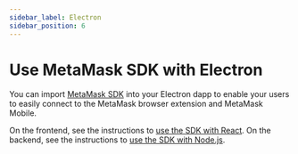 ```yaml
---
sidebar_label: Electron
sidebar_position: 6
---
```


# Use MetaMask SDK with Electron

You can import [MetaMask SDK](../../../../concepts/sdk.md) into your Electron dapp to enable your users
to easily connect to the MetaMask browser extension and MetaMask Mobile.

On the frontend, see the instructions to [use the SDK with React](react.md).
On the backend, see the instructions to [use the SDK with Node.js](nodejs.md).
